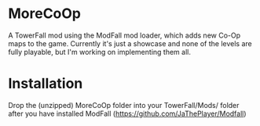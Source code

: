 # MoreCoOp
A TowerFall mod using the ModFall mod loader, which adds new Co-Op maps to the game. Currently it's just a showcase and none of the levels are fully playable, but I'm working on implementing them all.

# Installation
Drop the (unzipped) MoreCoOp folder into your TowerFall/Mods/ folder after you have installed ModFall (https://github.com/JaThePlayer/Modfall)
